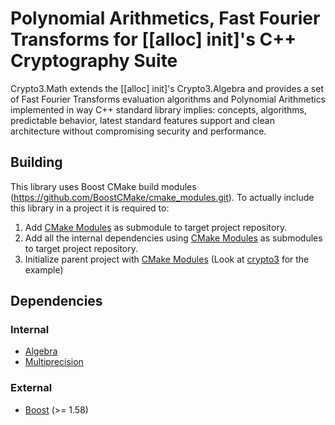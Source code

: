 # Polynomial Arithmetics, Fast Fourier Transforms for [[alloc] init]'s C++ Cryptography Suite

Crypto3.Math extends the [[alloc] init]'s Crypto3.Algebra and provides a set of Fast Fourier Transforms evaluation
algorithms and Polynomial Arithmetics implemented in way C++ standard library implies: concepts, algorithms, predictable
behavior, latest standard features support and clean architecture without compromising security and performance.

## Building

This library uses Boost CMake build modules (https://github.com/BoostCMake/cmake_modules.git). To actually include this
library in a project it is required to:

1. Add [CMake Modules](https://github.com/BoostCMake/cmake_modules.git) as submodule to target project repository.
2. Add all the internal dependencies using [CMake Modules](https://github.com/BoostCMake/cmake_modules.git) as
   submodules to target project repository.
3. Initialize parent project with [CMake Modules](https://github.com/BoostCMake/cmake_modules.git) (Look
   at [crypto3](https://github.com/alloc-init/crypto3.git) for the example)

## Dependencies

### Internal

* [Algebra](https://github.com/alloc-init/crypto3-algebra)
* [Multiprecision](https://github.com/alloc-init/crypto3-multiprecision)

### External

* [Boost](https://boost.org) (>= 1.58)
